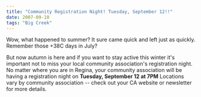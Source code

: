 ```yaml
---
title: "Community Registration Night! Tuesday, September 12!!"
date: 2007-09-10
tags: "Big Creek"
---
```


Wow, what happened to summer? It sure came quick and left just as quickly. Remember those +38C days in July?

But now autumn is here and if you want to stay active this winter it's important not to miss your local community association's registration night. No matter where you are in Regina, your community association will be having a registration night on **Tuesday, September 12 at 7PM** Locations vary by community association -- check out your CA website or newsletter for more details.
